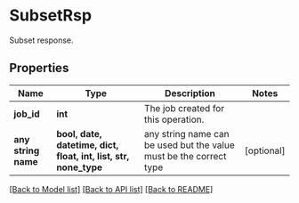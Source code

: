 # SubsetRsp

Subset response.

## Properties
Name | Type | Description | Notes
------------ | ------------- | ------------- | -------------
**job_id** | **int** | The job created for this operation. | 
**any string name** | **bool, date, datetime, dict, float, int, list, str, none_type** | any string name can be used but the value must be the correct type | [optional]

[[Back to Model list]](../README.md#documentation-for-models) [[Back to API list]](../README.md#documentation-for-api-endpoints) [[Back to README]](../README.md)


